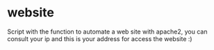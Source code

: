 # website
Script with the function to automate a web site with apache2, you can consult your ip and this is your address for access the website
:)
